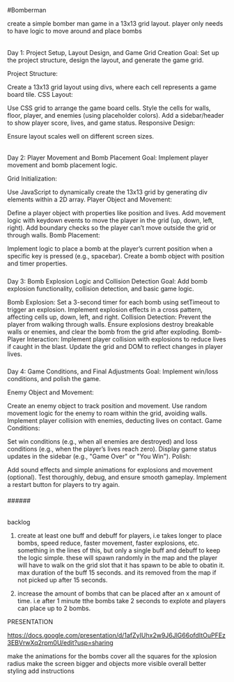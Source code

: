 #Bomberman 

create a simple bomber man game in a 13x13 grid layout. player only needs to have logic to move around and place bombs

######

Day 1: Project Setup, Layout Design, and Game Grid Creation
Goal: Set up the project structure, design the layout, and generate the game grid.

Project Structure:

Create a 13x13 grid layout using divs, where each cell represents a game board tile.
CSS Layout:

Use CSS grid to arrange the game board cells.
Style the cells for walls, floor, player, and enemies (using placeholder colors).
Add a sidebar/header to show player score, lives, and game status.
Responsive Design:

Ensure layout scales well on different screen sizes.


######

Day 2: Player Movement and Bomb Placement
Goal: Implement player movement and bomb placement logic.

Grid Initialization:

Use JavaScript to dynamically create the 13x13 grid by generating div elements within a 2D array.
Player Object and Movement:

Define a player object with properties like position and lives.
Add movement logic with keydown events to move the player in the grid (up, down, left, right).
Add boundary checks so the player can’t move outside the grid or through walls.
Bomb Placement:

Implement logic to place a bomb at the player’s current position when a specific key is pressed (e.g., spacebar).
Create a bomb object with position and timer properties.

#####

Day 3: Bomb Explosion Logic and Collision Detection
Goal: Add bomb explosion functionality, collision detection, and basic game logic.

Bomb Explosion:
Set a 3-second timer for each bomb using setTimeout to trigger an explosion.
Implement explosion effects in a cross pattern, affecting cells up, down, left, and right.
Collision Detection:
Prevent the player from walking through walls.
Ensure explosions destroy breakable walls or enemies, and clear the bomb from the grid after exploding.
Bomb-Player Interaction:
Implement player collision with explosions to reduce lives if caught in the blast.
Update the grid and DOM to reflect changes in player lives.

#####

Day 4: Game Conditions, and Final Adjustments
Goal: Implement  win/loss conditions, and polish the game.

Enemy Object and Movement:

Create an enemy object to track position and movement.
Use random movement logic for the enemy to roam within the grid, avoiding walls.
Implement player collision with enemies, deducting lives on contact.
Game Conditions:

Set win conditions (e.g., when all enemies are destroyed) and loss conditions (e.g., when the player’s lives reach zero).
Display game status updates in the sidebar (e.g., "Game Over" or "You Win").
Polish:

Add sound effects and simple animations for explosions and movement (optional).
Test thoroughly, debug, and ensure smooth gameplay.
Implement a restart button for players to try again.

######      ######      ###### 


backlog

1. create at least one buff and debuff for players, i.e takes longer to place bombs, speed reduce, faster movement, faster explosions, etc. something in the lines of this, but only a single buff and debuff to keep the logic simple.
these will spawn randomly in the map and the player will have to walk on the grid slot that it has spawn to be able to obatin it. max duration of the buff 15 seconds. and its removed from the map if not picked up after 15 seconds.

2. increase the amount of bombs that can be placed after an x amount of time. i.e after 1 minute tthe bombs take 2 seconds to explote and players can place up to 2 bombs.



PRESENTATION

https://docs.google.com/presentation/d/1afZyIUhx2w9J6JlG66ofdItOuPFEz3EBVrwXq2rpm0U/edit?usp=sharing



make the animations for the bombs cover all the squares for the xplosion radius
make the screen bigger and objects more visible 
overall better styling
add instructions 
